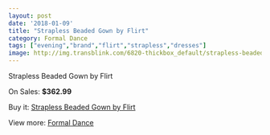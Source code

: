 ```yaml
---
layout: post
date: '2018-01-09'
title: "Strapless Beaded Gown by Flirt"
category: Formal Dance
tags: ["evening","brand","flirt","strapless","dresses"]
image: http://img.transblink.com/6820-thickbox_default/strapless-beaded-gown-by-flirt.jpg
---
```

Strapless Beaded Gown by Flirt

On Sales: **$362.99**
<a href="https://www.transblink.com/en/formal-dance/2208-strapless-beaded-gown-by-flirt.html"><amp-img layout="responsive" width="600" height="600" src="//img.transblink.com/6820-thickbox_default/strapless-beaded-gown-by-flirt.jpg" alt="Strapless Beaded Gown by Flirt 0" /></a>
<a href="https://www.transblink.com/en/formal-dance/2208-strapless-beaded-gown-by-flirt.html"><amp-img layout="responsive" width="600" height="600" src="//img.transblink.com/6822-thickbox_default/strapless-beaded-gown-by-flirt.jpg" alt="Strapless Beaded Gown by Flirt 1" /></a>
<a href="https://www.transblink.com/en/formal-dance/2208-strapless-beaded-gown-by-flirt.html"><amp-img layout="responsive" width="600" height="600" src="//img.transblink.com/6821-thickbox_default/strapless-beaded-gown-by-flirt.jpg" alt="Strapless Beaded Gown by Flirt 2" /></a>

Buy it: [Strapless Beaded Gown by Flirt](https://www.transblink.com/en/formal-dance/2208-strapless-beaded-gown-by-flirt.html "Strapless Beaded Gown by Flirt")

View more: [Formal Dance](https://www.transblink.com/en/6-formal-dance "Formal Dance")